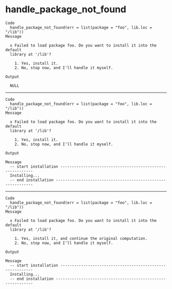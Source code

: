 # handle_package_not_found

    Code
      handle_package_not_found(err = list(package = "foo", lib.loc = "/lib"))
    Message
      
      x Failed to load package foo. Do you want to install it into the default
      library at '/lib'?
      
        1. Yes, install it.
        2. No, stop now, and I'll handle it myself.
        
    Output
      
      NULL

---

    Code
      handle_package_not_found(err = list(package = "foo", lib.loc = "/lib"))
    Message
      
      x Failed to load package foo. Do you want to install it into the default
      library at '/lib'?
      
        1. Yes, install it.
        2. No, stop now, and I'll handle it myself.
        
    Output
      
    Message
      -- start installation ----------------------------------------------------------
      Installing...
      -- end installation ------------------------------------------------------------
      

---

    Code
      handle_package_not_found(err = list(package = "foo", lib.loc = "/lib"))
    Message
      
      x Failed to load package foo. Do you want to install it into the default
      library at '/lib'?
      
        1. Yes, install it, and continue the original computation.
        2. No, stop now, and I'll handle it myself.
        
    Output
      
    Message
      -- start installation ----------------------------------------------------------
      Installing...
      -- end installation ------------------------------------------------------------
      

